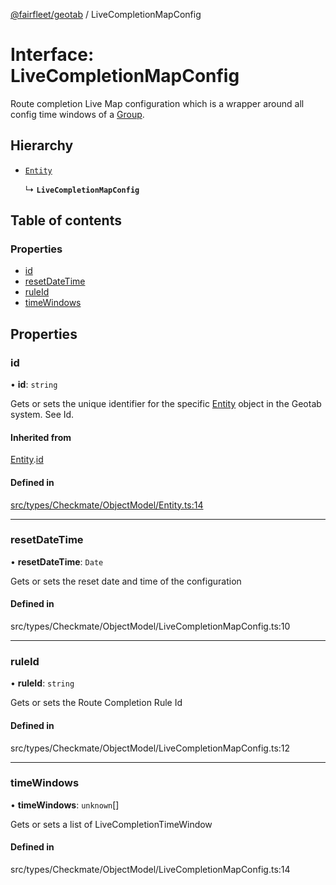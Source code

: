 [@fairfleet/geotab](../README.md) / LiveCompletionMapConfig

# Interface: LiveCompletionMapConfig

Route completion Live Map configuration which is a wrapper around all config time windows of a [Group](Group.md).

## Hierarchy

- [`Entity`](Entity.md)

  ↳ **`LiveCompletionMapConfig`**

## Table of contents

### Properties

- [id](LiveCompletionMapConfig.md#id)
- [resetDateTime](LiveCompletionMapConfig.md#resetdatetime)
- [ruleId](LiveCompletionMapConfig.md#ruleid)
- [timeWindows](LiveCompletionMapConfig.md#timewindows)

## Properties

### id

• **id**: `string`

Gets or sets the unique identifier for the specific [Entity](Entity.md) object in the Geotab system. See Id.

#### Inherited from

[Entity](Entity.md).[id](Entity.md#id)

#### Defined in

[src/types/Checkmate/ObjectModel/Entity.ts:14](https://github.com/fairfleet/geotab/blob/ff38bfc/src/types/Checkmate/ObjectModel/Entity.ts#L14)

___

### resetDateTime

• **resetDateTime**: `Date`

Gets or sets the reset date and time of the configuration

#### Defined in

src/types/Checkmate/ObjectModel/LiveCompletionMapConfig.ts:10

___

### ruleId

• **ruleId**: `string`

Gets or sets the Route Completion Rule Id

#### Defined in

src/types/Checkmate/ObjectModel/LiveCompletionMapConfig.ts:12

___

### timeWindows

• **timeWindows**: `unknown`[]

Gets or sets a list of LiveCompletionTimeWindow

#### Defined in

src/types/Checkmate/ObjectModel/LiveCompletionMapConfig.ts:14
